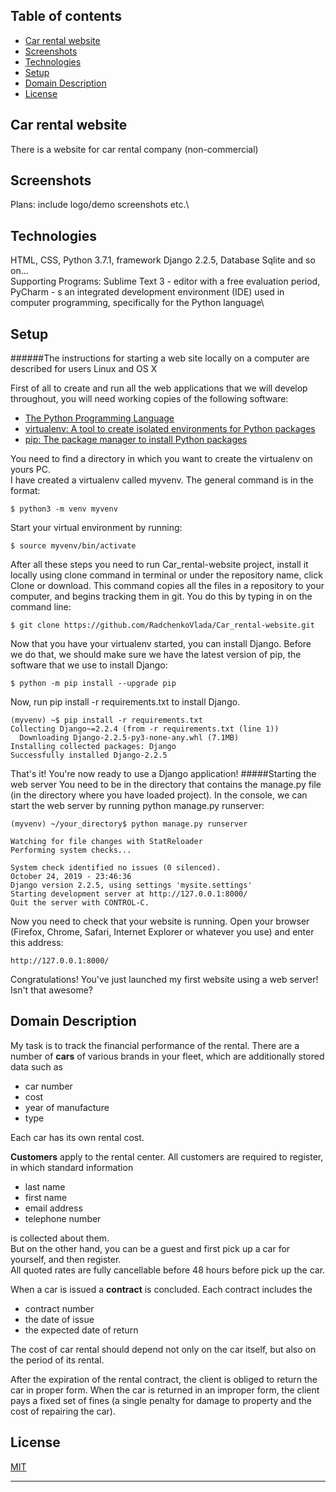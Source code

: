 ## Table of contents

* [Car rental website](#general-info)
* [Screenshots](#screenshots)
* [Technologies](#technologies)
* [Setup](#setup)
* [Domain Description](#domain_description)
* [License](#license)

## Car rental website

There is a website for car rental company (non-commercial)

## Screenshots

Plans: include logo/demo screenshots etc.\

## Technologies

HTML, CSS, Python 3.7.1, framework Django 2.2.5, Database Sqlite and so on...\
Supporting Programs: Sublime Text 3 - editor with a free evaluation period,
PyCharm - s an integrated development environment (IDE) used in computer programming, specifically for the Python language\  

## Setup

######The instructions for starting a web site locally on a computer are described for users Linux and OS X

First of all to create and run all the web applications that we will develop throughout, you will need working copies 
of the following software:
*	[The Python Programming Language](https://www.python.org/downloads/)
*	[virtualenv: A tool to create isolated environments for Python packages](https://virtualenv.pypa.io/en/latest/installation.html)
*	[pip: The package manager to install Python packages](https://pip.pypa.io/en/stable/installing/)

You need to find a directory in which you want to create the virtualenv on yours PC.\
I have created a virtualenv called myvenv. The general command is in the format:

```
$ python3 -m venv myvenv
```

Start your virtual environment by running:

```
$ source myvenv/bin/activate
```

After all these steps you need to run Car_rental-website project, install it locally using clone command in terminal or
under the repository name, click Clone or download.
This command copies all the files in a repository to your computer,
and begins tracking them in git. You do this by typing in on the command line:
 
```
$ git clone https://github.com/RadchenkoVlada/Car_rental-website.git
```
 
Now that you have your virtualenv started, you can install Django.
Before we do that, we should make sure we have the latest version of pip, the software that we use to install Django:

```
$ python -m pip install --upgrade pip
```
Now, run pip install -r requirements.txt to install Django.

```
(myvenv) ~$ pip install -r requirements.txt
Collecting Django~=2.2.4 (from -r requirements.txt (line 1))
  Downloading Django-2.2.5-py3-none-any.whl (7.1MB)
Installing collected packages: Django
Successfully installed Django-2.2.5
```

That's it! You're now ready to use a Django application!
#####Starting the web server
You need to be in the directory that contains the manage.py file (in the directory where you have loaded project). 
In the console, we can start the web server by running python manage.py runserver:

```
(myvenv) ~/your_directory$ python manage.py runserver

Watching for file changes with StatReloader
Performing system checks...

System check identified no issues (0 silenced).
October 24, 2019 - 23:46:36
Django version 2.2.5, using settings 'mysite.settings'
Starting development server at http://127.0.0.1:8000/
Quit the server with CONTROL-C.
```

Now you need to check that your website is running. Open your browser (Firefox, Chrome, Safari, Internet Explorer or 
whatever you use) and enter this address:

```
http://127.0.0.1:8000/
```

Congratulations! You've just launched my first website using a web server! Isn't that awesome?

## Domain Description

My task is to track the financial performance of the rental. There are a number of **cars** of various brands in your 
fleet, which are additionally stored data such as
* car number
* cost
* year of manufacture 
* type

Each car has its own rental cost.

**Customers** apply to the rental center. All customers are required to register, in which standard information 
* last name 
* first name
* email address
* telephone number 

is collected about them.\
But on the other hand, you can be a guest and first pick up a car for yourself, and then register.
\
All quoted rates are fully cancellable before 48 hours before pick up the car.

When a car is issued a **contract** is concluded. Each contract includes the 
* contract number
* the date of issue
* the expected date of return

The cost of car rental should depend not only on the car itself, but also on the period of its rental.

After the expiration of the rental contract, the client is obliged to return the car in proper form. When the car is returned in an improper form, the client pays a fixed set of fines (a single penalty for damage to property and the cost of repairing the car).

## License
[MIT](https://choosealicense.com/licenses/mit/)

------------------------